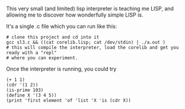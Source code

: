 
This very small (and limited) lisp interpreter is teaching me LISP, and allowing me to
discover how wonderfully simple LISP is.

It's a single .c file which you can run like this:

    # clone this project and cd into it
    gcc sl3.c && ((cat corelib.lisp; cat /dev/stdin) | ./a.out )
    # this will compile the interpreter, load the corelib and get you ready with a "repl" 
    # where you can experiment.
    
Once the interpreter is running, you could try

    (+ 1 1)
    (cdr '(1 2))
    (is-prime 103)
    (define X '(3 4 5))
    (print 'first element 'of 'list 'X 'is (cdr X))
